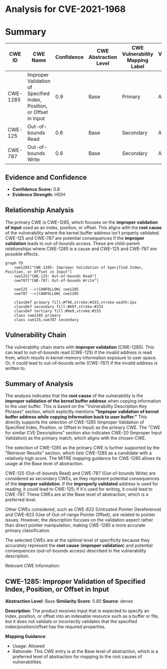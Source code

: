 # Analysis for CVE-2021-1968

# Summary
| CWE ID | CWE Name | Confidence | CWE Abstraction Level | CWE Vulnerability Mapping Label | CWE-Vulnerability Mapping Notes |
|---|---|---|---|---|---|
| CWE-1285 | Improper Validation of Specified Index, Position, or Offset in Input | 0.9 | Base | Primary | Allowed |
| CWE-125 | Out-of-bounds Read | 0.6 | Base | Secondary | Allowed |
| CWE-787 | Out-of-bounds Write | 0.6 | Base | Secondary | Allowed |

## Evidence and Confidence

*   **Confidence Score:** 0.8
*   **Evidence Strength:** HIGH

## Relationship Analysis
The primary CWE is CWE-1285, which focuses on the **improper validation of input** used as an index, position, or offset. This aligns with the **root cause** of the vulnerability where the kernel buffer address isn't properly validated. CWE-125 and CWE-787 are potential consequences if the **improper validation** leads to out-of-bounds access. These are child-parent relationships where CWE-1285 is a cause and CWE-125 and CWE-787 are possible effects.

```mermaid
graph TD
    cwe1285["CWE-1285: Improper Validation of Specified Index, Position, or Offset in Input"]
    cwe125["CWE-125: Out-of-bounds Read"]
    cwe787["CWE-787: Out-of-bounds Write"]
    
    cwe125 -->|CANFOLLOW| cwe1285
    cwe787 -->|CANFOLLOW| cwe1285
    
    classDef primary fill:#f96,stroke:#333,stroke-width:2px
    classDef secondary fill:#69f,stroke:#333
    classDef tertiary fill:#9e9,stroke:#333
    class cwe1285 primary
    class cwe125,cwe787 secondary
```

## Vulnerability Chain
The vulnerability chain starts with **improper validation** (CWE-1285). This can lead to out-of-bounds read (CWE-125) if the invalid address is read from, which results in kernel memory information exposure to user space. Or, it could lead to out-of-bounds write (CWE-787) if the invalid address is written to.

## Summary of Analysis
The analysis indicates that the **root cause** of the vulnerability is the **improper validation of the kernel buffer address** when copying information to the user buffer. This is based on the "Vulnerability Description Key Phrases" section, which explicitly mentions **"Improper validation of kernel buffer address while copying information back to user buffer."** This directly supports the selection of CWE-1285 (Improper Validation of Specified Index, Position, or Offset in Input) as the primary CWE. The "CWE for similar CVE Descriptions" section also indicates CWE-20 (Improper Input Validation) as the primary match, which aligns with the chosen CWE.

The selection of CWE-1285 as the primary CWE is further supported by the "Retriever Results" section, which lists CWE-1285 as a candidate with a relatively high score. The MITRE mapping guidance for CWE-1285 allows its usage at the Base level of abstraction.

CWE-125 (Out-of-bounds Read) and CWE-787 (Out-of-bounds Write) are considered as secondary CWEs, as they represent potential consequences of the **improper validation**. If the **improperly validated** address is used for reading, it could lead to CWE-125; if it's used for writing, it could lead to CWE-787. These CWEs are at the Base level of abstraction, which is a preferred level.

Other CWEs considered, such as CWE-822 (Untrusted Pointer Dereference) and CWE-823 (Use of Out-of-range Pointer Offset), are related to pointer issues. However, the description focuses on the validation aspect rather than direct pointer manipulation, making CWE-1285 a more accurate primary classification.

The selected CWEs are at the optimal level of specificity because they accurately represent the **root cause** (**improper validation**) and potential consequences (out-of-bounds access) described in the vulnerability description.

Relevant CWE Information:
## CWE-1285: Improper Validation of Specified Index, Position, or Offset in Input
**Abstraction Level**: Base
**Similarity Score**: 0.80
**Source**: dense

**Description**:
The product receives input that is expected to specify an index, position, or offset into an indexable resource such as a buffer or file, but it does not validate or incorrectly validates that the specified index/position/offset has the required properties.

**Mapping Guidance**:
- Usage: Allowed
- Rationale: This CWE entry is at the Base level of abstraction, which is a preferred level of abstraction for mapping to the root causes of vulnerabilities.